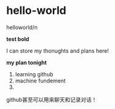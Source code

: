 # hello-world
helloworld/n  

**test bold**  

I can store my thonughts and plans here!  

**my plan tonight**
1. learning github
2. machine fundement
3. 
  
  github甚至可以用来聊天和记录对话！
